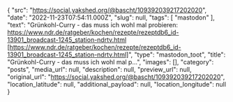 {
  "src": "https://social.yakshed.org/@bascht/109392039217202020",
  "date": "2022-11-23T07:54:11.000Z",
  "slug": null,
  "tags": [
    "mastodon"
  ],
  "text": "Grünkohl-Curry - das muss ich wohl mal probieren: https://www.ndr.de/ratgeber/kochen/rezepte/rezeptdb6_id-13901_broadcast-1245_station-ndrtv.html [https://www.ndr.de/ratgeber/kochen/rezepte/rezeptdb6_id-13901_broadcast-1245_station-ndrtv.html]",
  "type": "mastodon_toot",
  "title": "Grünkohl-Curry - das muss ich wohl mal p…",
  "images": [],
  "category": "posts",
  "media_url": null,
  "description": null,
  "preview_url": null,
  "original_url": "https://social.yakshed.org/@bascht/109392039217202020",
  "location_latitude": null,
  "additional_payload": null,
  "location_longitude": null
}